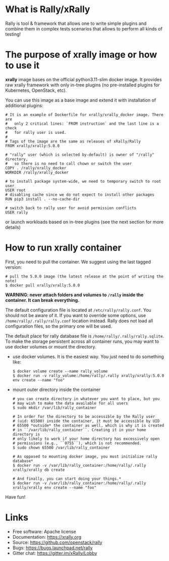 # What is Rally/xRally

Rally is tool & framework that allows one to write simple plugins and combine
them in complex tests scenarios that allows to perform all kinds of testing!

# The purpose of xrally image or how to use it

**xrally** image bases on the official python3.11-slim docker image.
It provides raw xrally framework with only in-tree plugins (no
pre-installed plugins for Kubernetes, OpenStack, etc).

You can use this image as a base image and extend it with installation of
additional plugins:

    # It is an example of Dockerfile for xrally/xrally_docker image. There are
    #   only 2 critical lines: `FROM instruction` and the last line is a check
    #   for rally user is used.
    #
    # Tags of the image are the same as releases of xRally/Rally
    FROM xrally/xrally:5.0.0
    
    # "rally" user (which is selected by-default) is owner of "/rally" directory,
    #   so there is no need to call chown or switch the user
    COPY . /rally/xrally_docker
    WORKDIR /rally/xrally_docker
    
    # to install package system-wide, we need to temporary switch to root user
    USER root
    # disabling cache since we do not expect to install other packages
    RUN pip3 install . --no-cache-dir
    
    # switch back to rally user for avoid permission conflicts
    USER rally

or launch workloads based on in-tree plugins (see the next section for more
details)

# How to run xrally container

First, you need to pull the container. We suggest using the last tagged 
version:

    # pull the 5.0.0 image (the latest release at the point of writing the note)
    $ docker pull xrally/xrally:5.0.0

**WARNING: never attach folders and volumes to `/rally` inside the container. It can break everything.**

The default configuration file is located at `/etc/rally/rally.conf`. You
should not be aware of it. If you want to override some options, use
`/home/rally/.rally/rally.conf` location instead. Rally does not load all
configuration files, so the primary one will be used.

The default place for rally database file is `/home/rally/.rally/rally.sqlite`.
To make the storage persistent across all container runs, you may want to use
docker volumes or mount the directory.

* use docker volumes. It is the easiest way. You just need to do something like:

      $ docker volume create --name rally_volume
      $ docker run -v rally_volume:/home/rally/.rally xrally/xrally:5.0.0 env create --name "foo"


* mount outer directory inside the container

      # you can create directory in whatever you want to place, but you
      # may wish to make the data available for all users
      $ sudo mkdir /var/lib/rally_container
      
      # In order for the directory to be accessible by the Rally user
      # (uid: 65500) inside the container, it must be accessible by UID
      # 65500 *outside* the container as well, which is why it is created
      # in ``/var/lib/rally_container``. Creating it in your home directory is
      # only likely to work if your home directory has excessively open
      # permissions (e.g., ``0755``), which is not recommended.
      $ sudo chown 65500 /var/lib/rally_container

      # As opposed to mounting docker image, you must initialize rally database*
      $ docker run -v /var/lib/rally_container:/home/rally/.rally xrally/xrally db create

      # And finally, you can start doing your things.*
      $ docker run -v /var/lib/rally_container:/home/rally/.rally xrally/xrally env create --name "foo"

Have fun!

# Links

* Free software: Apache license
* Documentation: https://xrally.org
* Source: https://github.com/openstack/rally
* Bugs: https://bugs.launchpad.net/rally
* Gitter chat: https://gitter.im/xRally/Lobby
